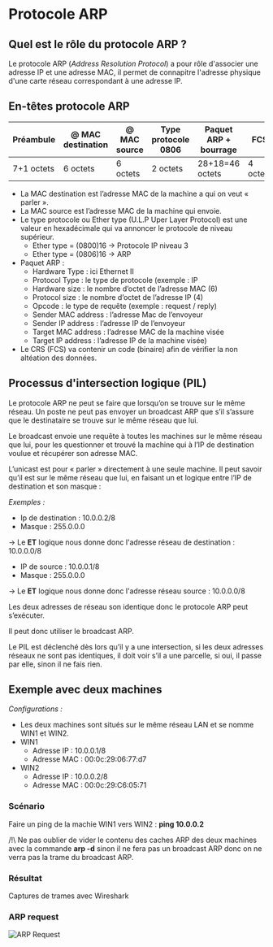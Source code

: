 # Protocole ARP

## Quel est le rôle du protocole ARP ?

Le protocole ARP (_Address Resolution Protocol_) a pour rôle d'associer une adresse IP et une adresse MAC, il permet de connapitre l'adresse physique d'une carte réseau correspondant à une adresse IP.

## En-têtes protocole ARP

Préambule | @ MAC destination | @ MAC source | Type protocole 0806 | Paquet ARP + bourrage | FCS
---|---|---|---|---|---
7+1 octets | 6 octets | 6 octets | 2 octets | 28+18=46 octets | 4 octets

* La MAC destination est l’adresse MAC de la machine a qui on veut « parler ».
* La MAC source est l’adresse MAC de la machine qui envoie.
* Le type protocole ou Ether type (U.L.P Uper Layer Protocol) est une valeur en hexadécimale
qui va annoncer le protocole de niveau supérieur.
  * Ether type = (0800)16 -> Protocole IP niveau 3
  * Ether type = (0806)16 -> ARP
* Paquet ARP :
  * Hardware Type : ici Ethernet II
  * Protocol Type : le type de protocole (exemple : IP
  * Hardware size : le nombre d’octet de l’adresse MAC (6)
  * Protocol size : le nombre d’octet de l’adresse IP (4)
  * Opcode : le type de requête (exemple : request / reply)
  * Sender MAC address : l’adresse Mac de l’envoyeur
  * Sender IP address : l’adresse IP de l’envoyeur
  * Target MAC address : l’adresse MAC de la machine visée
  * Target IP address : l’adresse IP de la machine visée)
* Le CRS (FCS) va contenir un code (binaire) afin de vérifier la non altéation des données.

## Processus d'intersection logique (PIL)

Le protocole ARP ne peut se faire que lorsqu’on se trouve sur le même réseau. Un poste ne
peut pas envoyer un broadcast ARP que s’il s’assure que le destinataire se trouve sur le
même réseau que lui.

Le broadcast envoie une requête à toutes les machines sur le même réseau que lui, pour les
questionner et trouvé la machine qui à l’IP de destination voulue et récupérer son adresse
MAC.

L’unicast est pour « parler » directement à une seule machine.
Il peut savoir qu’il est sur le même réseau que lui, en faisant un et logique entre l’IP de
destination et son masque :

_Exemples :_

* Ip de destination : 10.0.0.2/8
* Masque : 255.0.0.0

-> Le **ET** logique nous donne donc l'adresse réseau de destination : 10.0.0.0/8

* IP de source : 10.0.0.1/8
* Masque : 255.0.0.0

-> Le **ET** logique nous donne donc l'adresse réseau source : 10.0.0.0/8

Les deux adresses de réseau son identique donc le protocole ARP peut s’exécuter.

Il peut donc utiliser le broadcast ARP.

Le PIL est déclenché dès lors qu’il y a une intersection, si les deux adresses réseaux ne sont
pas identiques, il doit voir s’il a une parcelle, si oui, il passe par elle, sinon il ne fais rien.

## Exemple avec deux machines

*Configurations :*
* Les deux machines sont situés sur le même réseau LAN et se nomme WIN1 et WIN2.
* WIN1
  * Adresse IP : 10.0.0.1/8
  * Adresse MAC : 00:0c:29:06:77:d7
* WIN2
  * Adresse IP : 10.0.0.2/8
  * Adresse MAC : 00:0c:29:C6:05:71
 
### Scénario
Faire un ping de la machie WIN1 vers WIN2 : **ping 10.0.0.2**

/!\ Ne pas oublier de vider le contenu des caches ARP des deux machines avec la commande **arp -d** sinon il ne fera pas un broadcast ARP donc on ne verra pas la trame du broadcast ARP.

### Résultat
Captures de trames avec Wireshark

### ARP request
![ARP Request](https://previews.dropbox.com/p/thumb/AA3S35zgnVn6jZZBum-Q6ZXqLXkuYe0nFVQObworwR2ne3qsXA4ZfQNmlXeK9AW2fQ7Z8PSM3fM4QeXR30KsNMPcjkzy9568exs4SLVMOlvU4xtOn8NAqp6UN7VYRTs80YFrS4NWD_o5NNm3jVkQ3PaLW945370gd_-T0RMfvG1wcIXdgCK5JV9BOx0y9hVqH-6nen3xeSpQ5fVaISkXH7rhr6ausrx3LcSWfREbCjBn0ebU-ZE70qT-XvkZ0_ZD5GWagfdEnVb91WLrYoJmhIReCQjst8KnZNzYdKiVDCN-A9rdhQWpmr2kegDWKlHv2vu_ysecw5y5xgD_M9oSW_UMOPcDFB2kbYfrkLrWCHriEA/p.png?size=2048x1536&size_mode=3)
